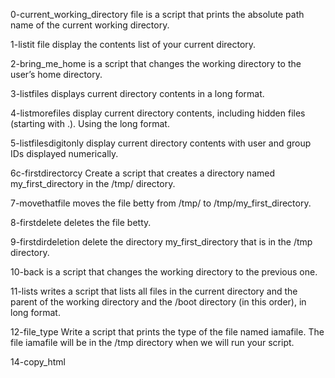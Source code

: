0-current_working_directory file is a script that prints the absolute path name of the current working directory.

1-listit file display the contents list of your current directory.

2-bring_me_home is a script that changes the working directory to the user’s home directory.

3-listfiles displays current  directory contents in a long format.

4-listmorefiles display current directory contents, including hidden files (starting with .). Using the long format.

5-listfilesdigitonly display current directory contents with user and group IDs displayed numerically.

6c-firstdirectorcy Create a script that creates a directory named my_first_directory in the /tmp/ directory.

7-movethatfile moves the file betty from /tmp/ to /tmp/my_first_directory.

8-firstdelete deletes the file betty.

9-firstdirdeletion delete the directory my_first_directory that is in the /tmp directory.

10-back is a script that changes the working directory to the previous one.

11-lists writes a script that lists all files in the current directory and the parent of the working directory and the /boot directory (in this order), in long format.

12-file_type Write a script that prints the type of the file named iamafile. The file iamafile will be in the /tmp directory when we will run your script.

14-copy_html
